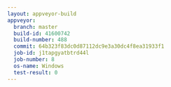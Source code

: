 ```yaml
---
layout: appveyor-build
appveyor:
  branch: master
  build-id: 41600742
  build-number: 488
  commit: 64b323f83dc0d87112dc9e3a30dc4f8ea31933f1
  job-id: j1tapgyatbtrd44l
  job-number: 8
  os-name: Windows
  test-result: 0
---
```

